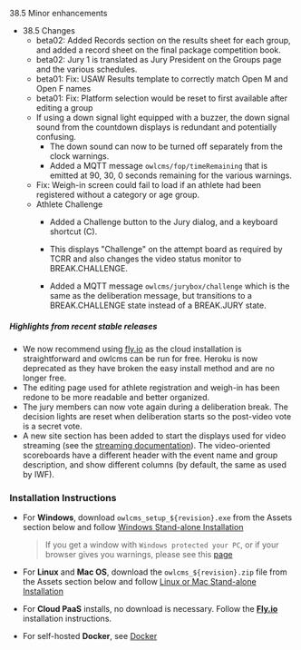 38.5 Minor enhancements

- 38.5 Changes
  - beta02: Added Records section on the results sheet for each group, and added a record sheet on the final package competition book.
  - beta02: Jury 1 is translated as Jury President on the Groups page and the various schedules.
  - beta01: Fix:  USAW Results template to correctly match Open M and Open F names
  - beta01: Fix: Platform selection would be reset to first available after editing a group 
  - If using a down signal light equipped with a buzzer, the down signal sound from the countdown displays is redundant and potentially confusing.  
    - The down sound can now to be turned off separately from the clock warnings.
    - Added a MQTT message `owlcms/fop/timeRemaining` that is emitted at 90, 30, 0 seconds remaining for the various warnings.
  - Fix: Weigh-in screen could fail to load if an athlete had been registered without a category or age group.
  - Athlete Challenge
    - Added a Challenge button to the Jury dialog, and a keyboard shortcut (C). 
  
    - This displays "Challenge" on the attempt board as required by TCRR and also changes the video status monitor to BREAK.CHALLENGE.
  
    - Added a MQTT message `owlcms/jurybox/challenge` which is the same as the deliberation message, but transitions to a BREAK.CHALLENGE state instead of a BREAK.JURY state.


##### Highlights from recent stable releases

- We now recommend using [fly.io](https://${env.REPO_OWNER}.github.io/${env.O_REPO_NAME}/#/Fly) as the cloud installation is straightforward and owlcms can be run for free. Heroku is now deprecated as they have broken the easy install method and are no longer free.
- The editing page used for athlete registration and weigh-in has been redone to be more readable and better organized.
- The jury members can now vote again during a deliberation break. The decision lights are reset when deliberation starts so the post-video vote is a secret vote. 
- A new site section has been added to start the displays used for video streaming (see the [streaming documentation](https://${env.REPO_OWNER}.github.io/${env.O_REPO_NAME}/#/OBS?id=_2-setup-owlcms-with-some-data)). The video-oriented scoreboards have a different header with the event name and group description, and show different columns (by default, the same as used by IWF).


### **Installation Instructions**

  - For **Windows**, download `owlcms_setup_${revision}.exe` from the Assets section below and follow [Windows Stand-alone Installation](https://${env.REPO_OWNER}.github.io/${env.O_REPO_NAME}/#/LocalWindowsSetup)

    > If you get a window with `Windows protected your PC`, or if your browser gives you warnings, please see this [page](https://owlcms.github.io/owlcms4-prerelease/#/DefenderOff)

  - For **Linux** and **Mac OS**, download the `owlcms_${revision}.zip` file from the Assets section below and follow [Linux or Mac Stand-alone Installation](https://${env.REPO_OWNER}.github.io/${env.O_REPO_NAME}/#/LocalLinuxMacSetup)

  - For **Cloud PaaS** installs, no download is necessary. Follow the **[Fly.io](https://${env.REPO_OWNER}.github.io/${env.O_REPO_NAME}/#Fly)** installation instructions.

  - For self-hosted **Docker**, see [Docker](https://${env.REPO_OWNER}.github.io/${env.O_REPO_NAME}/#/LocalWindowsSetup)

